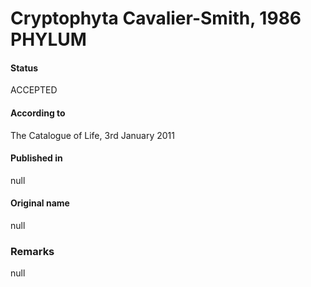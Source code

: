 Cryptophyta Cavalier-Smith, 1986 PHYLUM
=======

#### Status
ACCEPTED

#### According to
The Catalogue of Life, 3rd January 2011

#### Published in
null

#### Original name
null

### Remarks
null